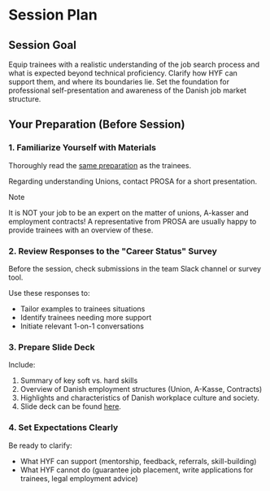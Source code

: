 # Session Plan

## Session Goal

Equip trainees with a realistic understanding of the job search process and what is expected beyond technical proficiency. Clarify how HYF can support them, and where its boundaries lie. Set the foundation for professional self-presentation and awareness of the Danish job market structure.

## Your Preparation (Before Session)

### 1. Familiarize Yourself with Materials

Thoroughly read the [same preparation](preparation.md) as the trainees.

Regarding understanding Unions, contact PROSA for a short presentation.

> [!NOTE]
> It is NOT your job to be an expert on the matter of unions, A-kasser and employment contracts! A representative from PROSA are usually happy to provide trainees with an overview of these.

### 2. Review Responses to the "Career Status" Survey

Before the session, check submissions in the team Slack channel or survey tool.

Use these responses to:

- Tailor examples to trainees situations
- Identify trainees needing more support
- Initiate relevant 1-on-1 conversations

### 3. Prepare Slide Deck

Include:

1. Summary of key soft vs. hard skills
1. Overview of Danish employment structures (Union, A-Kasse, Contracts)
1. Highlights and characteristics of Danish workplace culture and society.
1. Slide deck can be found [here](https://docs.google.com/presentation/d/1irh-zDTTg9e001eNx-JlLQ0DibWBDJRyBelmbfwFwgw/edit?usp=sharing).

### 4. Set Expectations Clearly

Be ready to clarify:

- What HYF can support (mentorship, feedback, referrals, skill-building)
- What HYF cannot do (guarantee job placement, write applications for trainees, legal employment advice)
